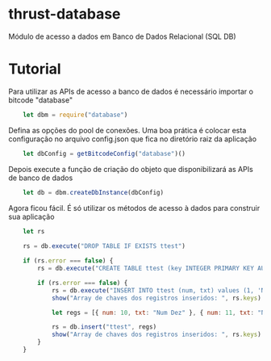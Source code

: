 # thrust-database

Módulo de acesso a dados em Banco de Dados Relacional (SQL DB)


# Tutorial

Para utilizar as APIs de acesso a banco de dados é necessário importar o bitcode "database"
```javascript
    let dbm = require("database")
```

Defina as opções do pool de conexões. Uma boa prática é colocar esta configuração no arquivo config.json que 
fica no diretório raiz da aplicação
```javascript
    let dbConfig = getBitcodeConfig("database")()
```

Depois execute a função de criação do objeto que disponibilizará as APIs de banco de dados
```javascript
    let db = dbm.createDbInstance(dbConfig)
```

Agora ficou fácil. É só utilizar os métodos de acesso à dados para construir sua aplicação
```javascript
    let rs
    
    rs = db.execute("DROP TABLE IF EXISTS ttest")

    if (rs.error === false) {
        rs = db.execute("CREATE TABLE ttest (key INTEGER PRIMARY KEY AUTOINCREMENT, num NUMERIC, txt VARCHAR(64)) ")

        if (rs.error === false) {
            rs = db.execute("INSERT INTO ttest (num, txt) values (1, 'Num Um')", true)
            show("Array de chaves dos registros inseridos: ", rs.keys)

            let regs = [{ num: 10, txt: "Num Dez" }, { num: 11, txt: "Num Onze" }, { num: 12, txt: "Num Doze" }]

            rs = db.insert("ttest", regs)
            show("Array de chaves dos registros inseridos: ", rs.keys)
        }
    }

```


